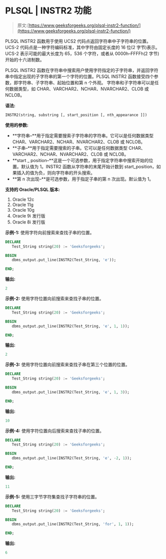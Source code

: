 # PLSQL | INSTR2 功能

> 原文:[https://www.geeksforgeeks.org/plsql-instr2-function/](https://www.geeksforgeeks.org/plsql-instr2-function/)

PLSQL INSTR2 函数用于使用 UCS2 代码点返回字符串中子字符串的位置。UCS-2 代码点是一种字符编码标准，其中字符由固定长度的 16 位(2 字节)表示。UCS-2 表示可能的最大长度为 65，536 个字符，或者从 0000h–FFFFh(2 字节)开始的十六进制数。

PLSQL INSTR2 函数在字符串中搜索用户使用字符指定的子字符串，并返回字符串中指定出现的子字符串的第一个字符的位置。PLSQL INSTR2 函数接受四个参数，即字符串、子字符串、起始位置和第 n 个外观。
字符串和子字符串可以是任何数据类型，如 CHAR、VARCHAR2、NCHAR、NVARCHAR2、CLOB 或 NCLOB。

**语法:**

```sql
INSTR2(string, substring [, start_position [, nth_appearance ]])
```

**使用的参数:**

*   **字符串–**用于指定需要搜索子字符串的字符串。它可以是任何数据类型 CHAR、VARCHAR2、NCHAR、NVARCHAR2、CLOB 或 NCLOB。
*   **子串–**用于指定需要搜索的子串。它可以是任何数据类型 CHAR、VARCHAR2、NCHAR、NVARCHAR2、CLOB 或 NCLOB。
*   **start _ position–**这是一个可选参数，用于指定字符串中搜索开始的位置。默认值为 1。INSTR2 函数从字符串的末尾开始计数到 start_position，如果插入的值为负，则向字符串的开头搜索。
*   **第 n 次出现–**是可选参数，用于指定子串的第 n 次出现。默认值为 1。

**支持的 Oracle/PLSQL 版本:**

1.  Oracle 12c
2.  Oracle 11g
3.  Oracle 10g
4.  Oracle 9i 发行版
5.  Oracle 8i 发行版

**示例-1:** 使用字符向前搜索来查找子串的位置。

```sql
DECLARE 
   Test_String string(20) := 'Geeksforgeeks';

BEGIN 
   dbms_output.put_line(INSTR2(Test_String, 'e')); 

END;  
```

**输出:**

```sql
2 
```

**示例-2:** 使用字符位置向前搜索来查找子串的位置。

```sql
DECLARE 
   Test_String string(20) := 'Geeksforgeeks';

BEGIN 
   dbms_output.put_line(INSTR2(Test_String, 'e', 1, 1)); 

END;  
```

**输出:**

```sql
2 
```

**示例-3:** 使用字符位置向前搜索来查找子串在第三个位置的位置。

```sql
DECLARE 
   Test_String string(20) := 'Geeksforgeeks';

BEGIN 
   dbms_output.put_line(INSTR2(Test_String, 'e', 1, 3)); 

END; 
```

**输出:**

```sql
10 
```

**示例-4:** 使用字符位置向后搜索来查找子串的位置。

```sql
DECLARE 
   Test_String string(20) := 'Geeksforgeeks';

BEGIN 
   dbms_output.put_line(INSTR2(Test_String, 'e', -2, 1)); 

END; 
```

**输出:**

```sql
11 
```

**示例-5:** 使用三字节字符集查找子字符串的位置。

```sql
DECLARE 
   Test_String string(20) := 'Geeksforgeeks';

BEGIN 
   dbms_output.put_line(INSTR2(Test_String, 'for', 1, 1)); 

END;  
```

**输出:**

```sql
6 
```